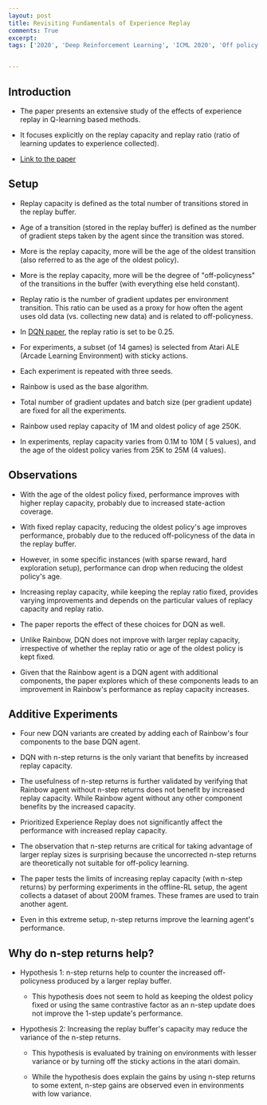 ```yaml
---
layout: post
title: Revisiting Fundamentals of Experience Replay
comments: True
excerpt: 
tags: ['2020', 'Deep Reinforcement Learning', 'ICML 2020', 'Off policy RL', 'Reinforcement Learning', 'Replay Buffer', AI, DRL, Empirical, ICML, RL]


---
```



## Introduction

* The paper presents an extensive study of the effects of experience replay in Q-learning based methods.

* It focuses explicitly on the replay capacity and replay ratio (ratio of learning updates to experience collected).

* [Link to the paper](https://arxiv.org/abs/2007.06700)

## Setup

* Replay capacity is defined as the total number of transitions stored in the replay buffer.

* Age of a transition (stored in the replay buffer) is defined as the number of gradient steps taken by the agent since the transition was stored.

* More is the replay capacity, more will be the age of the oldest transition (also referred to as the age of the oldest policy).

* More is the replay capacity, more will be the degree of "off-policyness" of the transitions in the buffer (with everything else held constant).

* Replay ratio is the number of gradient updates per environment transition. This ratio can be used as a proxy for how often the agent uses old data (vs. collecting new data) and is related to off-policyness.

* In [DQN paper](https://www.nature.com/articles/nature14236), the replay ratio is set to be 0.25.

* For experiments, a subset  (of 14 games) is selected from Atari ALE (Arcade Learning Environment) with sticky actions.

* Each experiment is repeated with three seeds.

* Rainbow is used as the base algorithm.

* Total number of gradient updates and batch size (per gradient update) are fixed for all the experiments.

* Rainbow used replay capacity of 1M and oldest policy of age 250K.

* In experiments, replay capacity varies from 0.1M to 10M ( 5 values), and the age of the oldest policy varies from 25K to 25M (4 values).

## Observations

* With the age of the oldest policy fixed, performance improves with higher replay capacity, probably due to increased state-action coverage.

* With fixed replay capacity, reducing the oldest policy's age improves performance, probably due to the reduced off-policyness of the data in the replay buffer.

* However, in some specific instances (with sparse reward, hard exploration setup), performance can drop when reducing the oldest policy's age.

* Increasing replay capacity, while keeping the replay ratio fixed, provides varying improvements and depends on the particular values of replacy capacity and replay ratio.

* The paper reports the effect of these choices for DQN as well.

* Unlike Rainbow, DQN does not improve with larger replay capacity, irrespective of whether the replay ratio or age of the oldest policy is kept fixed.

* Given that the Rainbow agent is a DQN agent with additional components, the paper explores which of these components leads to an improvement in Rainbow's performance as replay capacity increases.


## Additive Experiments

* Four new DQN variants are created by adding each of Rainbow's four components to the base DQN agent.

* DQN with n-step returns is the only variant that benefits by increased replay capacity.

* The usefulness of n-step returns is further validated by verifying that Rainbow agent without n-step returns does not benefit by increased replay capacity. While Rainbow agent without any other component benefits by the increased capacity.

* Prioritized Experience Replay does not significantly affect the performance with increased replay capacity.

* The observation that n-step returns are critical for taking advantage of larger replay sizes is surprising because the uncorrected n-step returns are theoretically not suitable for off-policy learning.

* The paper tests the limits of increasing replay capacity (with n-step returns) by performing experiments in the offline-RL setup, the agent collects a dataset of about 200M frames. These frames are used to train another agent.

* Even in this extreme setup, n-step returns improve the learning agent's performance.

## Why do n-step returns help?

* Hypothesis 1: n-step returns help to counter the increased off-policyness produced by a larger replay buffer.

	* This hypothesis does not seem to hold as keeping the oldest policy fixed or using the same contrastive factor as an n-step update does not improve the 1-step update's performance.

* Hypothesis 2: Increasing the replay buffer's capacity may reduce the variance of the n-step returns.

	* This hypothesis is evaluated by training on environments with lesser variance or by turning off the sticky actions in the atari domain.

	* While the hypothesis does explain the gains by using n-step returns to some extent, n-step gains are observed even in environments with low variance.